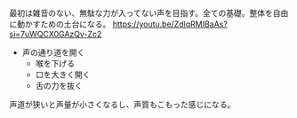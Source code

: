 最初は雑音のない、無駄な力が入ってない声を目指す。全ての基礎。整体を自由に動かすための土台になる。
https://youtu.be/ZdlqRMIBaAs?si=7uWQCX0GAzQv-Zc2

- 声の通り道を開く
  - 喉を下げる
  - 口を大きく開く
  - 舌の力を抜く

声道が狭いと声量が小さくなるし、声質もこもった感じになる。
